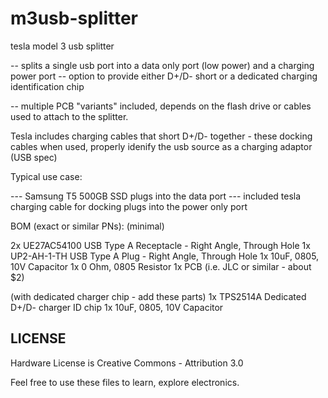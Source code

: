 # m3usb-splitter

tesla model 3 usb splitter

 -- splits a single usb port into a data only port (low power) and a charging power port
 -- option to provide either D+/D- short or a dedicated charging identification chip
 
 -- multiple PCB "variants" included, depends on the flash drive or cables used to attach to the splitter.
 
 
Tesla includes charging cables that short D+/D- together - these docking cables when used, properly idenify the usb source as a charging adaptor (USB spec)
 
 
Typical use case:

--- Samsung T5 500GB SSD plugs into the data port
--- included tesla charging cable for docking plugs into the power only port


BOM (exact or similar PNs):
(minimal)

2x UE27AC54100  USB Type A Receptacle - Right Angle, Through Hole
1x UP2-AH-1-TH  USB Type A Plug - Right Angle, Through Hole
1x 10uF, 0805, 10V Capacitor
1x 0 Ohm, 0805 Resistor
1x PCB (i.e. JLC or similar - about $2)


(with dedicated charger chip - add these parts)
1x TPS2514A   Dedicated D+/D- charger ID chip
1x 10uF, 0805, 10V Capacitor


## LICENSE ##
Hardware License is Creative Commons - Attribution 3.0

Feel free to use these files to learn, explore electronics.

